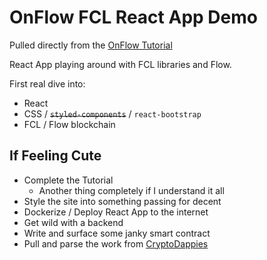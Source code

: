 # OnFlow FCL React App Demo

Pulled directly from the [OnFlow Tutorial](https://docs.onflow.org/fcl/flow-app-quickstart/)

React App playing around with FCL libraries and Flow.

First real dive into:
  
- React
- CSS / ~~`styled-components`~~ / `react-bootstrap`
- FCL / Flow blockchain

## If Feeling Cute

- Complete the Tutorial
  - Another thing completely if I understand it all
- Style the site into something passing for decent
- Dockerize / Deploy React App to the internet
- Get wild with a backend
- Write and surface some janky smart contract
- Pull and parse the work from [CryptoDappies](https://github.com/bebner/crypto-dappy)
